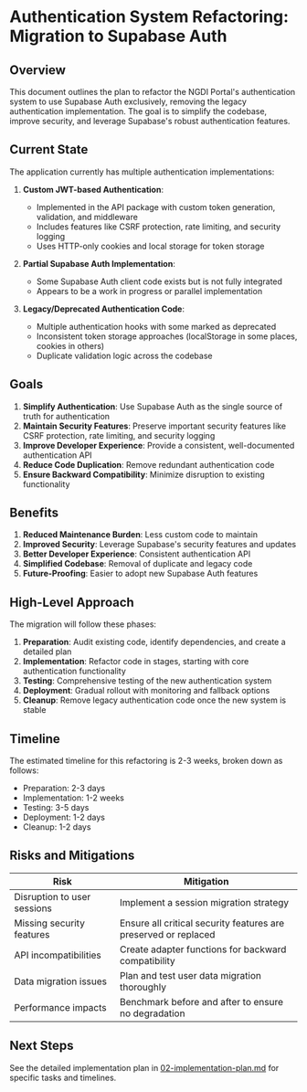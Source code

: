 # Authentication System Refactoring: Migration to Supabase Auth

## Overview

This document outlines the plan to refactor the NGDI Portal's authentication system to use Supabase Auth exclusively, removing the legacy authentication implementation. The goal is to simplify the codebase, improve security, and leverage Supabase's robust authentication features.

## Current State

The application currently has multiple authentication implementations:

1. **Custom JWT-based Authentication**:
   - Implemented in the API package with custom token generation, validation, and middleware
   - Includes features like CSRF protection, rate limiting, and security logging
   - Uses HTTP-only cookies and local storage for token storage

2. **Partial Supabase Auth Implementation**:
   - Some Supabase Auth client code exists but is not fully integrated
   - Appears to be a work in progress or parallel implementation

3. **Legacy/Deprecated Authentication Code**:
   - Multiple authentication hooks with some marked as deprecated
   - Inconsistent token storage approaches (localStorage in some places, cookies in others)
   - Duplicate validation logic across the codebase

## Goals

1. **Simplify Authentication**: Use Supabase Auth as the single source of truth for authentication
2. **Maintain Security Features**: Preserve important security features like CSRF protection, rate limiting, and security logging
3. **Improve Developer Experience**: Provide a consistent, well-documented authentication API
4. **Reduce Code Duplication**: Remove redundant authentication code
5. **Ensure Backward Compatibility**: Minimize disruption to existing functionality

## Benefits

1. **Reduced Maintenance Burden**: Less custom code to maintain
2. **Improved Security**: Leverage Supabase's security features and updates
3. **Better Developer Experience**: Consistent authentication API
4. **Simplified Codebase**: Removal of duplicate and legacy code
5. **Future-Proofing**: Easier to adopt new Supabase Auth features

## High-Level Approach

The migration will follow these phases:

1. **Preparation**: Audit existing code, identify dependencies, and create a detailed plan
2. **Implementation**: Refactor code in stages, starting with core authentication functionality
3. **Testing**: Comprehensive testing of the new authentication system
4. **Deployment**: Gradual rollout with monitoring and fallback options
5. **Cleanup**: Remove legacy authentication code once the new system is stable

## Timeline

The estimated timeline for this refactoring is 2-3 weeks, broken down as follows:

- Preparation: 2-3 days
- Implementation: 1-2 weeks
- Testing: 3-5 days
- Deployment: 1-2 days
- Cleanup: 1-2 days

## Risks and Mitigations

| Risk | Mitigation |
|------|------------|
| Disruption to user sessions | Implement a session migration strategy |
| Missing security features | Ensure all critical security features are preserved or replaced |
| API incompatibilities | Create adapter functions for backward compatibility |
| Data migration issues | Plan and test user data migration thoroughly |
| Performance impacts | Benchmark before and after to ensure no degradation |

## Next Steps

See the detailed implementation plan in [02-implementation-plan.md](./02-implementation-plan.md) for specific tasks and timelines.
